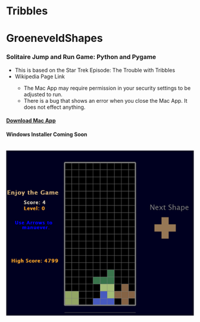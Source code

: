 # Tribbles
# GroeneveldShapes


<h3>
Solitaire Jump and Run Game: Python and Pygame
</h3>
<ul>
  <li>This is based on the Star Trek Episode: The Trouble with Tribbles</li>
  <li><a https://en.wikipedia.org/wiki/The_Trouble_with_Tribbles#:~:text=%22The%20Trouble%20with%20Tribbles%22%20is,broadcast%20on%20December%2029%2C%201967." target="_blank" rel="noopener noreferrer">Wikipedia Page Link</a></li>
  <ul>
    <li>The Mac App may require permission in your security settings to be adjusted to run.</li>
    <li>There is a bug that shows an error when you close the Mac App. It does not effect anything.</li>
  </ul>
</ul>
<h4><a href="https://drive.google.com/file/d/1WibpVXTWjb2BUUKq05K7WGRSmMQuKwbQ/view?usp=sharing" target="_blank" rel="noopener noreferrer">Download Mac App</a></h4>
<h4>Windows Installer Coming Soon</h4>
<br>
<img src="https://github.com/groeneveldwoodstock/GroeneveldShapes/blob/main/Screenshot.png" alt="Screen Shot">
  </body>
